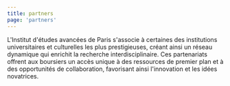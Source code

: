```yaml
---
title: partners
page: 'partners'
---
```

L'Institut d'études avancées de Paris s'associe à certaines des institutions universitaires et culturelles les plus prestigieuses, créant ainsi un réseau dynamique qui enrichit la recherche interdisciplinaire. Ces partenariats offrent aux boursiers un accès unique à des ressources de premier plan et à des opportunités de collaboration, favorisant ainsi l'innovation et les idées novatrices.
